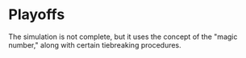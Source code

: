 # Playoffs
The simulation is not complete, but it uses the concept of the "magic number," along with certain tiebreaking procedures.
